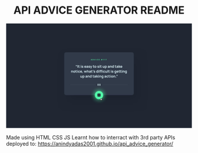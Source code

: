 <h1 align="center">API ADVICE GENERATOR README </h1>
<a href="https://github.com/anindyadas2001/api_advice_generator/blob/main/design/active-states.jpg"><img src="https://github.com/anindyadas2001/api_advice_generator/blob/main/design/active-states.jpg"/></a>


Made using HTML CSS JS
Learnt  how to  interract with 3rd party APIs
deployed to:
https://anindyadas2001.github.io/api_advice_generator/

